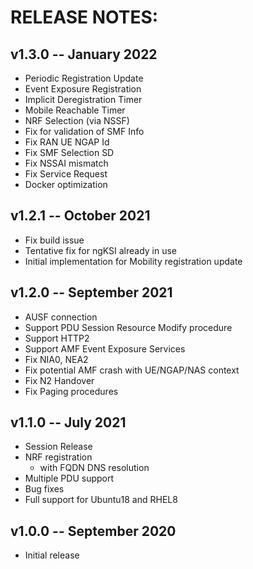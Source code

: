 # RELEASE NOTES: #

## v1.3.0 -- January 2022 ##

* Periodic Registration Update
* Event Exposure Registration
* Implicit Deregistration Timer
* Mobile Reachable Timer
* NRF Selection (via NSSF)
* Fix for validation of SMF Info
* Fix RAN UE NGAP Id
* Fix SMF Selection SD
* Fix NSSAI mismatch
* Fix Service Request
* Docker optimization

## v1.2.1 -- October 2021 ##

* Fix build issue
* Tentative fix for ngKSI already in use
* Initial implementation for Mobility registration update

## v1.2.0 -- September 2021 ##

* AUSF connection
* Support PDU Session Resource Modify procedure
* Support HTTP2
* Support AMF Event Exposure Services
* Fix NIA0, NEA2
* Fix potential AMF crash with UE/NGAP/NAS context
* Fix N2 Handover
* Fix Paging procedures

## v1.1.0 -- July 2021 ##

* Session Release
* NRF registration
  - with FQDN DNS resolution
* Multiple PDU support
* Bug fixes
* Full support for Ubuntu18 and RHEL8

## v1.0.0 -- September 2020 ##

* Initial release

